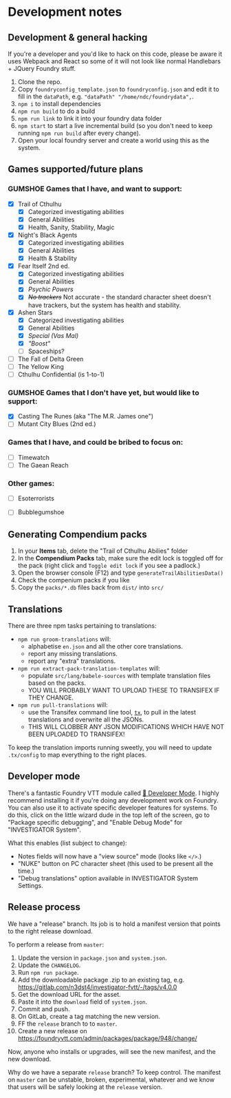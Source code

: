 # Development notes

## Development & general hacking

If you're a developer and you'd like to hack on this code, please be aware it uses Webpack and React so some of it will not look like normal Handlebars + JQuery Foundry stuff.

1. Clone the repo.
2. Copy `foundryconfig_template.json` to `foundryconfig.json` and edit it to fill in the `dataPath`, e.g.  `"dataPath" "/home/ndc/foundrydata",`.
3. `npm i` to install dependencies
4. `npm run build` to do a build
5. `npm run link` to link it into your foundry data folder
6. `npm start` to start a live incremental build (so you don't need to keep running `npm run build` after every change).
7. Open your local foundry server and create a world using this as the system.


## Games supported/future plans

### GUMSHOE Games that I have, and want to support:

* [x] Trail of Cthulhu
  * [x] Categorized investigating abilities
  * [x] General Abilities
  * [x] Health, Sanity, Stability, Magic
* [x] Night's Black Agents
  * [x] Categorized investigating abilities
  * [x] General Abilities
  * [x] Health & Stability
* [x] Fear Itself 2nd ed.
  * [x] Categorized investigating abilities
  * [x] General Abilities
  * [x] *Psychic Powers*
  * [x] ~~*No trackers*~~ Not accurate - the standard character sheet doesn't have trackers, but the system has health and stability.
* [x] Ashen Stars
  * [x] Categorized investigating abilities
  * [x] General Abilities
  * [x] *Special (Vas Mal)*
  * [x] *"Boost"*
  * [ ] Spaceships?
* [ ] The Fall of Delta Green
* [ ] The Yellow King
* [ ] Cthulhu Confidential (is 1-to-1)

### GUMSHOE Games that I don't have yet, but would like to support:

* [x] Casting The Runes (aka "The M.R. James one")
* [ ] Mutant City Blues (2nd ed.)

### Games that I have, and could be bribed to focus on:

* [ ] Timewatch
* [ ] The Gaean Reach

### Other games:

* [ ] Esoterrorists
* [ ] Bubblegumshoe


## Generating Compendium packs

1. In your **Items** tab, delete the "Trail of Cthulhu Abilies" folder
2. In the **Compendium Packs** tab, make sure the edit lock is toggled off for the pack (right click and `Toggle edit lock` if you see a padlock.) 
3. Open the browser console (F12) and type `generateTrailAbilitiesData()`
4. Check the compenium packs if you like
5. Copy the `packs/*.db` files back from `dist/` into `src/`

## Translations

There are three npm tasks pertaining to translations:

* `npm run groom-translations` will:
  * alphabetise `en.json` and all the other core translations.
  * report any missing translations.
  * report any "extra" translations.
* `npm run extract-pack-translation-templates` will:
  * populate `src/lang/babele-sources` with template translation files based on the packs.
  * YOU WILL PROBABLY WANT TO UPLOAD THESE TO TRANSIFEX IF THEY CHANGE.
* `npm run pull-translations` will:
  * use the Transifex command line tool, [`tx`](https://docs.transifex.com/client/installing-the-client), to pull in the latest translations and overwrite all the JSONs.
  * THIS WILL CLOBBER ANY JSON MODIFICATIONS WHICH HAVE NOT BEEN UPLOADED TO TRANSIFEX!

To keep the translation imports running sweetly, you will need to update `.tx/config` to map everything to the right places.


## Developer mode

There's a fantastic Foundry VTT module called [🧙 Developer Mode](https://foundryvtt.com/packages/_dev-mode). I highly recommend installing it if you're doing any development work on Foundry. You can also use it to activate specific developer features for systems. To do this, click on the little wizard dude in the top left of the screen, go to "Package specific debugging", and "Enable Debug Mode" for "INVESTIGATOR System".

What this enables (list subject to change):

* Notes fields will now have a "view source" mode (looks like `</>`.)
* "NUKE" button on PC character sheet (this used to be present all the time.)
* "Debug translations" option available in INVESTIGATOR System Settings.


## Release process

We have a "release" branch. Its job is to hold a manifest version that points to the right release download.

To perform a release from `master`: 

1. Update the version in `package.json` and `system.json`.
2. Update the `CHANGELOG`.
3. Run `npm run package`.
4. Add the downloadable package .zip to an existing tag, e.g. https://gitlab.com/n3dst4/investigator-fvtt/-/tags/v4.0.0
5. Get the download URL for the asset.
6. Paste it into the `download` field of `system.json`.
7. Commit and push.
8. On GitLab, create a tag matching the new version.
9. FF the `release` branch to to `master`.
10. Create a new release on https://foundryvtt.com/admin/packages/package/948/change/

Now, anyone who installs or upgrades, will see the new manifest, and the new download.

Why do we have a separate `release` branch? To keep control. The manifest on `master` can be unstable, broken, experimental, whatever and we know that users will be safely looking at the `release` version.
